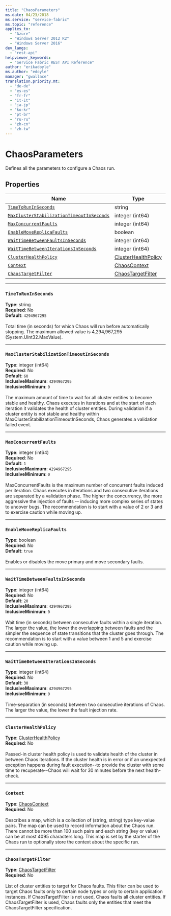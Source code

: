 ```yaml
---
title: "ChaosParameters"
ms.date: 04/23/2018
ms.service: "service-fabric"
ms.topic: "reference"
applies_to: 
  - "Azure"
  - "Windows Server 2012 R2"
  - "Windows Server 2016"
dev_langs: 
  - "rest-api"
helpviewer_keywords: 
  - "Service Fabric REST API Reference"
author: "erikadoyle"
ms.author: "edoyle"
manager: "gwallace"
translation.priority.mt: 
  - "de-de"
  - "es-es"
  - "fr-fr"
  - "it-it"
  - "ja-jp"
  - "ko-kr"
  - "pt-br"
  - "ru-ru"
  - "zh-cn"
  - "zh-tw"
---
```

# ChaosParameters

Defines all the parameters to configure a Chaos run.


## Properties
| Name | Type | Required |
| --- | --- | --- |
| [`TimeToRunInSeconds`](#timetoruninseconds) | string | No |
| [`MaxClusterStabilizationTimeoutInSeconds`](#maxclusterstabilizationtimeoutinseconds) | integer (int64) | No |
| [`MaxConcurrentFaults`](#maxconcurrentfaults) | integer (int64) | No |
| [`EnableMoveReplicaFaults`](#enablemovereplicafaults) | boolean | No |
| [`WaitTimeBetweenFaultsInSeconds`](#waittimebetweenfaultsinseconds) | integer (int64) | No |
| [`WaitTimeBetweenIterationsInSeconds`](#waittimebetweeniterationsinseconds) | integer (int64) | No |
| [`ClusterHealthPolicy`](#clusterhealthpolicy) | [ClusterHealthPolicy](sfclient-v62-model-clusterhealthpolicy.md) | No |
| [`Context`](#context) | [ChaosContext](sfclient-v62-model-chaoscontext.md) | No |
| [`ChaosTargetFilter`](#chaostargetfilter) | [ChaosTargetFilter](sfclient-v62-model-chaostargetfilter.md) | No |

____
### `TimeToRunInSeconds`
__Type__: string <br/>
__Required__: No<br/>
__Default__: `4294967295` <br/>
<br/>
Total time (in seconds) for which Chaos will run before automatically stopping. The maximum allowed value is 4,294,967,295 (System.UInt32.MaxValue).


____
### `MaxClusterStabilizationTimeoutInSeconds`
__Type__: integer (int64) <br/>
__Required__: No<br/>
__Default__: `60` <br/>
__InclusiveMaximum__: `4294967295` <br/>
__InclusiveMinimum__: `0` <br/>
<br/>
The maximum amount of time to wait for all cluster entities to become stable and healthy. Chaos executes in iterations and at the start of each iteration it validates the health of cluster entities.
During validation if a cluster entity is not stable and healthy within MaxClusterStabilizationTimeoutInSeconds, Chaos generates a validation failed event.


____
### `MaxConcurrentFaults`
__Type__: integer (int64) <br/>
__Required__: No<br/>
__Default__: `1` <br/>
__InclusiveMaximum__: `4294967295` <br/>
__InclusiveMinimum__: `0` <br/>
<br/>
MaxConcurrentFaults is the maximum number of concurrent faults induced per iteration.
Chaos executes in iterations and two consecutive iterations are separated by a validation phase.
The higher the concurrency, the more aggressive the injection of faults -- inducing more complex series of states to uncover bugs.
The recommendation is to start with a value of 2 or 3 and to exercise caution while moving up.


____
### `EnableMoveReplicaFaults`
__Type__: boolean <br/>
__Required__: No<br/>
__Default__: `true` <br/>
<br/>
Enables or disables the move primary and move secondary faults.


____
### `WaitTimeBetweenFaultsInSeconds`
__Type__: integer (int64) <br/>
__Required__: No<br/>
__Default__: `20` <br/>
__InclusiveMaximum__: `4294967295` <br/>
__InclusiveMinimum__: `0` <br/>
<br/>
Wait time (in seconds) between consecutive faults within a single iteration.
The larger the value, the lower the overlapping between faults and the simpler the sequence of state transitions that the cluster goes through.
The recommendation is to start with a value between 1 and 5 and exercise caution while moving up.


____
### `WaitTimeBetweenIterationsInSeconds`
__Type__: integer (int64) <br/>
__Required__: No<br/>
__Default__: `30` <br/>
__InclusiveMaximum__: `4294967295` <br/>
__InclusiveMinimum__: `0` <br/>
<br/>
Time-separation (in seconds) between two consecutive iterations of Chaos.
The larger the value, the lower the fault injection rate.


____
### `ClusterHealthPolicy`
__Type__: [ClusterHealthPolicy](sfclient-v62-model-clusterhealthpolicy.md) <br/>
__Required__: No<br/>
<br/>
Passed-in cluster health policy is used to validate health of the cluster in between Chaos iterations. If the cluster health is in error or if an unexpected exception happens during fault execution--to provide the cluster with some time to recuperate--Chaos will wait for 30 minutes before the next health-check.


____
### `Context`
__Type__: [ChaosContext](sfclient-v62-model-chaoscontext.md) <br/>
__Required__: No<br/>
<br/>
Describes a map, which is a collection of (string, string) type key-value pairs. The map can be used to record information about
the Chaos run. There cannot be more than 100 such pairs and each string (key or value) can be at most 4095 characters long.
This map is set by the starter of the Chaos run to optionally store the context about the specific run.


____
### `ChaosTargetFilter`
__Type__: [ChaosTargetFilter](sfclient-v62-model-chaostargetfilter.md) <br/>
__Required__: No<br/>
<br/>
List of cluster entities to target for Chaos faults.
This filter can be used to target Chaos faults only to certain node types or only to certain application instances. If ChaosTargetFilter is not used, Chaos faults all cluster entities.
If ChaosTargetFilter is used, Chaos faults only the entities that meet the ChaosTargetFilter specification.

